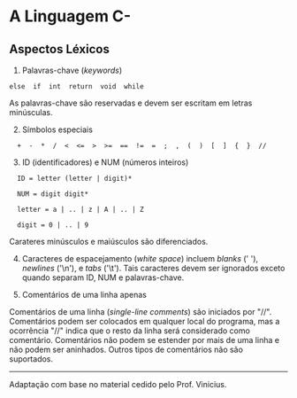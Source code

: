 # A Linguagem C-

## Aspectos Léxicos

1. Palavras-chave (_keywords_)

```
else  if  int  return  void  while
```

As palavras-chave são reservadas e devem ser escritam em letras minúsculas.

2. Símbolos especiais

```
  +  -  *  /  <  <=  >  >=  ==  !=  =  ;  ,  (  )  [  ]  {  }  //
```

 3. ID (identificadores) e NUM (números inteiros)

```
  ID = letter (letter | digit)*

  NUM = digit digit*

  letter = a | .. | z | A | .. | Z

  digit = 0 | .. | 9
```

Carateres minúsculos e maiúsculos são diferenciados.

4. Caracteres de espacejamento (_white space_) incluem _blanks_ (' '), _newlines_ ('\n'), e _tabs_ ('\t'). Tais caracteres devem ser ignorados exceto quando separam  ID, NUM e palavras-chave.

5. Comentários de uma linha apenas

Comentários de uma linha (_single-line comments_) são iniciados por "//".
Comentários podem ser colocados em qualquer local do programa, mas a ocorrência "//" indica que o resto da linha será considerado como comentário.
Comentários não podem se estender por mais de uma linha e não podem ser aninhados.
Outros tipos de comentários não são suportados.

-----
Adaptação com base no material cedido pelo Prof. Vinicius.
